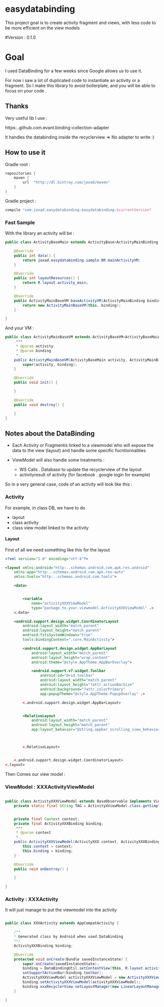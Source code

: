 # easydatabinding
This project goal is to create activity fragment and views, with less code to be more efficient on the view models


#Version : 0.1.0
# Goal

I used DataBinding for a few weeks since Google allows us to use it.

For now i saw a lot of duplicated code to instantiate an activity or a fragment.
So I make this library to avoid boilerplate, and you will be able to focus on your code .


## Thanks

Very useful lib I use :

https:..github.com.evant.binding-collection-adapter

It handles the databinding inside the recyclerview => No adapter to write :)

## How to use it

Gradle root :

```groovy
repositories {
    maven {
        url  "http://dl.bintray.com/joxad/maven"
    }
}
```

Gradle project :

```groovy
compile "com.joxad.easydatabinding.easydatabinding:$currentVersion"
```



### Fast Sample

With the library an activity will be :


```java
public class ActivityBaseMain extends ActivityBase<ActivityMainBinding,ActivityMainBaseVM> {

    @Override
    public int data() {
        return joxad.easydatabinding.sample.BR.mainActivityVM;
    }

    @Override
    public int layoutResources() {
        return R.layout.activity_main;
    }

    @Override
    public ActivityMainBaseVM baseActivityVM(ActivityMainBinding binding) {
        return new ActivityMainBaseVM(this, binding);
    }

}
```

And your VM :

```java
public class ActivityMainBaseVM extends ActivityBaseVM<ActivityBaseMain, ActivityMainBinding> {
    .***
     * @param activity
     * @param binding
     *.
    public ActivityMainBaseVM(ActivityBaseMain activity, ActivityMainBinding binding) {
        super(activity, binding);
    }

    @Override
    public void init() {

    }

    @Override
    public void destroy() {

    }
}
```


## Notes about the DataBinding

- Each Activity or Fragmentis linked to a viewmodel who will expose the data to the view (layout) and handle some specific fucntionnalities


- ViewModel will also handle some treatments :

    - WS Calls . Database to update the recyclerview of the layout
    - activityresult of activity (for facebook . google login for example)

So in a very general case, code of an activity will look like this :

### Activity

For example, in class DB, we have to do

-  layout
-  class activity
-  class view model linked to the activity



#### Layout

First of all we need something like this for the layout

```xml
<?xml version="1.0" encoding="utf-8"?>

<layout xmlns:android="http:..schemas.android.com.apk.res.android"
    xmlns:app="http:..schemas.android.com.apk.res-auto"
    xmlns:tools="http:..schemas.android.com.tools">

    <data>


        <variable
            name="activityXXXViewModel"
            type="package.to.your.viewmodel.ActivityXXXViewModel" .>
    <.data>

    <android.support.design.widget.CoordinatorLayout
        android:layout_width="match_parent"
        android:layout_height="match_parent"
        android:fitsSystemWindows="true"
        tools:bindingContext=".core.MainActivity">

        <android.support.design.widget.AppBarLayout
            android:layout_width="match_parent"
            android:layout_height="wrap_content"
            android:theme="@style.AppTheme.AppBarOverlay">

            <android.support.v7.widget.Toolbar
                android:id="@+id.toolbar"
                android:layout_width="match_parent"
                android:layout_height="?attr.actionBarSize"
                android:background="?attr.colorPrimary"
                app:popupTheme="@style.AppTheme.PopupOverlay" .>

        <.android.support.design.widget.AppBarLayout>


        <RelativeLayout
            android:layout_width="match_parent"
            android:layout_height="match_parent"
            app:layout_behavior="@string.appbar_scrolling_view_behavior">



        <.RelativeLayout>


    <.android.support.design.widget.CoordinatorLayout>
<.layout>

```

Then Comes our view model :

### ViewModel : XXXActivityViewModel

```java

public class ActivityXXXViewModel extends BaseObservable implements ViewModel {
    private static final String TAG = ActivityXViewModel.class.getSimpleName();


    private final Context context;
    private final ActivityXXXBinding binding;
    .***
     * @param context
     *.
    public ActivityXXXViewModel(ActivityXXX context, ActivityXXXBinding binding) {
        this.context = context;
        this.binding = binding;
    }

    @Override
    public void onDestroy() {

    }

}

```

### Activity : XXXActivity

It will just manage to put the viewmodel into the activity


```java

public class XXXActivity extends AppCompatActivity {

    /**
    * Generated class by Android when used DataBinding
    **/
    ActivityXXXBinding binding;

    @Override
    protected void onCreate(Bundle savedInstanceState) {
        super.onCreate(savedInstanceState);
        binding = DataBindingUtil.setContentView(this, R.layout.activity_xxx);
        setSupportActionBar(binding.toolbar);
        ActivityXXXViewModel activityXXXViewModel = new ActivityXXXViewModel(this);
        binding.setActivityXXXViewModel(activityXXXViewModel);
        binding.xxxRecyclerView.setLayoutManager(new LinearLayoutManager(this));
    }

}

```

